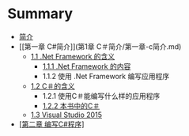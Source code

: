 # Summary

* [简介](README.md)
* [\[第一章 C\#简介\]](第1章 C＃简介/第一章-c简介.md)
    * [1.1 .Net Framework 的含义](net-framework-的含义.md)
        * [1.1.1 .Net Framework 的内容](111-net-framework的内容.md)
        * 1.1.2 使用 .Net Framework 编写应用程序
    * [1.2 C＃的含义](12-c＃的含义.md)
        * 1.2.1 使用C＃能编写什么样的应用程序
        * [1.2.2 本书中的C＃](122-本书中的c.md)
    * [1.3 Visual Studio 2015](13-visual-studio.md)
* [\[第二章 编写C\#程序\]](第二章-编写c程序.md)

